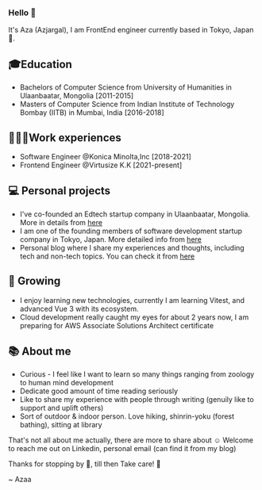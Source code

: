 ### Hello 👋

It's Aza (Azjargal), I am FrontEnd engineer currently based in Tokyo, Japan :japan:.

## 🎓Education
- Bachelors of Computer Science from University of Humanities in Ulaanbaatar, Mongolia [2011-2015]
- Masters of Computer Science from Indian Institute of Technology Bombay (IITB) in Mumbai, India [2016-2018]

## 👩🏻‍💻Work experiences
- Software Engineer @Konica Minolta,Inc [2018-2021]
- Frontend Engineer @Virtusize K.K [2021-present]

## :computer: Personal projects
- I've co-founded an Edtech startup company in Ulaanbaatar, Mongolia. More in details from [here](http://byteacads.com/)
- I am one of the founding members of software development startup company in Tokyo, Japan. More detailed info from [here](https://www.gertech.jp/)
- Personal blog where I share my experiences and thoughts, including tech and non-tech topics. You can check it from [here](http://azjargal.me/)

## :seedling: Growing
 - I enjoy learning new technologies, currently I am learning Vitest, and advanced Vue 3 with its ecosystem.
 - Cloud development really caught my eyes for about 2 years now, I am preparing for AWS Associate Solutions Architect certificate

## :books: About me
- Curious - I feel like I want to learn so many things ranging from zoology to human mind development
- Dedicate good amount of time reading seriously 
- Like to share my experience with people through writing (genuily like to support and uplift others)
- Sort of outdoor & indoor person. Love hiking, shinrin-yoku (forest bathing), sitting at library

That's not all about me actually, there are more to share about :relaxed:
Welcome to reach me out on Linkedin, personal email (can find it from my blog) 

Thanks for stopping by :yellow_heart:, till then Take care! :wave: 

~ Azaa

<!--
**Azjargal13/Azjargal13** is a ✨ _special_ ✨ repository because its `README.md` (this file) appears on your GitHub profile.

Here are some ideas to get you started:

- 🔭 I’m currently working on ...
- 🌱 I’m currently learning ...
- 👯 I’m looking to collaborate on ...
- 🤔 I’m looking for help with ...
- 💬 Ask me about ...
- 📫 How to reach me: ...
- 😄 Pronouns: ...
- ⚡ Fun fact: ...
-->
